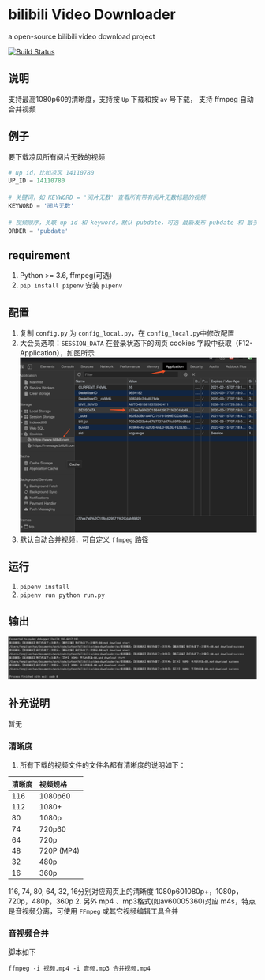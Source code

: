# bilibili Video Downloader
a open-source bilibili video download project

[![Build Status](https://travis-ci.org/SCUTJcfeng/bilibili-video-downloader.svg?branch=master)](https://travis-ci.org/SCUTJcfeng/bilibili-video-downloader)

## 说明
支持最高1080p60的清晰度，支持按 `Up` 下载和按 `av` 号下载， 支持 ffmpeg 自动合并视频

## 例子
要下载凉风所有阅片无数的视频
```python
# up id，比如凉风 14110780
UP_ID = 14110780

# 关键词，如 KEYWORD = '阅片无数' 查看所有带有阅片无数标题的视频
KEYWORD = '阅片无数'

# 视频顺序，关联 up id 和 keyword，默认 pubdate，可选 最新发布 pubdate 和 最多播放 click、最多收藏 stow
ORDER = 'pubdate'
```

## requirement
1. Python >= 3.6, ffmpeg(可选)
2. `pip install pipenv` 安装 `pipenv`

## 配置
1. 复制 `config.py` 为 `config_local.py`，在 `config_local.py`中修改配置
2. 大会员选项：`SESSION_DATA` 在登录状态下的网页 cookies 字段中获取（F12-Application），如图所示
![session-data.PNG](./session-data.png)
3. 默认自动合并视频，可自定义 `ffmpeg` 路径

## 运行
1. `pipenv install`
2. `pipenv run python run.py`

## 输出
![output.jpg](./output.jpg)

## 补充说明

暂无

### 清晰度
1. 所有下载的视频文件的文件名都有清晰度的说明如下：

| 清晰度 | 视频规格   |
|--------|:-----------|
| 116    | 1080p60    |
| 112    | 1080+      |
| 80     | 1080p      |
| 74     | 720p60     |
| 64     | 720p       |
| 48     | 720P (MP4) |
| 32     | 480p       |
| 16     | 360p       |

 
 116, 74, 80, 64, 32, 16分别对应网页上的清晰度 1080p601080p+，1080p，720p，480p，360p
2. 另外 mp4 、mp3格式(如av60005360)对应 m4s，特点是音视频分离，可使用 `FFmpeg` 或其它视频编辑工具合并

### 音视频合并
脚本如下
```shell script
ffmpeg -i 视频.mp4 -i 音频.mp3 合并视频.mp4
```
